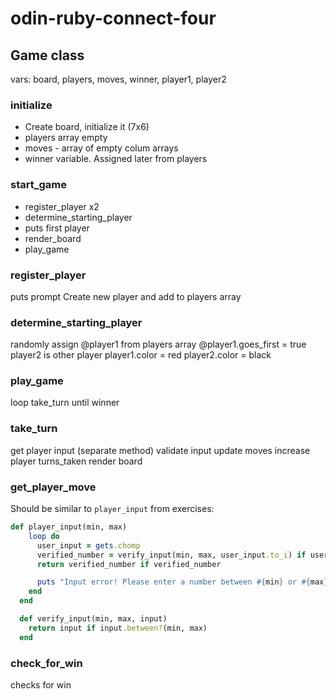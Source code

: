 # odin-ruby-connect-four

## Game class
vars: board, players, moves, winner, player1, player2

### initialize
- Create board, initialize it (7x6)
- players array empty
- moves - array of empty colum arrays
- winner variable. Assigned later from players

### start_game
- register_player x2
- determine_starting_player
- puts first player
- render_board
- play_game

### register_player
puts prompt
Create new player and add to players array

### determine_starting_player
randomly assign @player1 from players array
@player1.goes_first = true
player2 is other player
player1.color = red
player2.color = black

### play_game
loop take_turn until winner

### take_turn
get player input (separate method)
validate input
update moves
increase player turns_taken
render board

### get_player_move
Should be similar to `player_input` from exercises:
```ruby
def player_input(min, max)
    loop do
      user_input = gets.chomp
      verified_number = verify_input(min, max, user_input.to_i) if user_input.match?(/^\d+$/)
      return verified_number if verified_number

      puts "Input error! Please enter a number between #{min} or #{max}."
    end
  end

  def verify_input(min, max, input)
    return input if input.between?(min, max)
  end
```

### check_for_win
checks for win